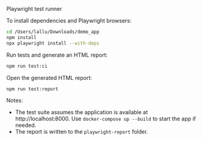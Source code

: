 Playwright test runner

To install dependencies and Playwright browsers:

```bash
cd /Users/lallu/Downloads/demo_app
npm install
npx playwright install --with-deps
```

Run tests and generate an HTML report:

```bash
npm run test:ci
```

Open the generated HTML report:

```bash
npm run test:report
```

Notes:
- The test suite assumes the application is available at http://localhost:8000. Use `docker-compose up --build` to start the app if needed.
- The report is written to the `playwright-report` folder.
